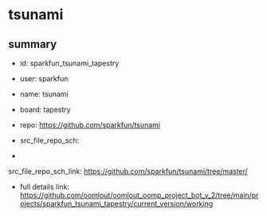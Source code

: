 # tsunami
 
## summary 
* id: sparkfun_tsunami_tapestry
* user: sparkfun
* name: tsunami
* board: tapestry
* repo: https://github.com/sparkfun/tsunami



* src_file_repo_sch: 
*
 src_file_repo_sch_link: https://github.com/sparkfun/tsunami/tree/master/
* full details link: https://github.com/oomlout/oomlout_oomp_project_bot_v_2/tree/main/projects/sparkfun_tsunami_tapestry/current_version/working  






